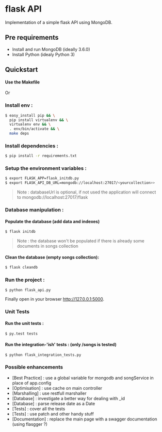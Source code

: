 # flask API
Implementation of a simple flask API using MongoDB.

## Pre requirements
* Install and run MongoDB (ideally 3.6.0)
* Install Python (idealy Python 3)

## Quickstart
#### Use the Makefile

  Or

### Install env :
```sh
$ easy_install pip && \
  pip install virtualenv && \
  virtualenv env && \
  . env/bin/activate && \
  make deps
```

### Install dependencies :
```sh
$ pip install -r requirements.txt
```

### Setup the environment variables :
```sh
$ export FLASK_APP=flask_initdb.py
$ export FLASK_API_DB_URL=mongodb://localhost:27017/<yourcollection>>
```

> Note : databaseUrl is optional, if not used the application will connect to mongodb://localhost:27017/flask

### Database manipulation :

#### Populate the database (add data and indexes)
```sh
$ flask initdb
```

> Note : the database won't be populated if there is already some documents in songs collection

#### Clean the database (empty songs collection):
```sh
$ flask cleandb
```

### Run the project :
```sh
$ python flask_api.py
```

Finally open in your browser http://127.0.0.1:5000.

### Unit Tests
#### Run the unit tests :
```sh
$ py.test tests
```
#### Run the integration-'ish' tests : (only /songs is tested)
```sh
$ python flask_integration_tests.py
```

### Possible enhancements

* [Best Practice] : use a global variable for mongodb and songService in place of app.config
* [Optimisation] : use cache on main controller
* [Marshalling] : use restfull marshaller
* [Database] : investigate a better way for dealing with _id
* [Database] : parse release date as a Date
* [Tests] : cover all the tests
* [Tests] : use patch and other handy stuff
* [Documentation] : replace the main page with a swagger documentation (using flasgger ?)
